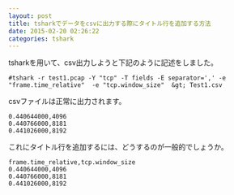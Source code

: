 ```yaml
---
layout: post
title: tsharkでデータをcsvに出力する際にタイトル行を追加する方法
date: 2015-02-20 02:26:22
categories: tshark
---
```

<p>tsharkを用いて、csv出力しようと下記のように記述をしました。</p>

```
#tshark -r test1.pcap -Y "tcp" -T fields -E separator=',' -e "frame.time_relative"  -e "tcp.window_size"  &gt; Test1.csv
```

<p>csvファイルは正常に出力されます。</p>

```
0.440644000,4096
0.440766000,8181
0.441026000,8192
```

<p>これにタイトル行を追加するには、どうするのが一般的でしょうか。</p>

```
frame.time_relative,tcp.window_size
0.440644000,4096
0.440766000,8181
0.441026000,8192
```
